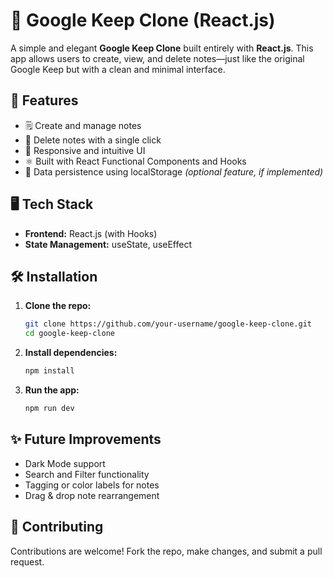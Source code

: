 # 📝 Google Keep Clone (React.js)

A simple and elegant **Google Keep Clone** built entirely with **React.js**. This app allows users to create, view, and delete notes—just like the original Google Keep but with a clean and minimal interface.

## 🚀 Features

- 🗒️ Create and manage notes
- 🧹 Delete notes with a single click
- 🎨 Responsive and intuitive UI
- ⚛️ Built with React Functional Components and Hooks
- 💾 Data persistence using localStorage *(optional feature, if implemented)*

## 🖥️ Tech Stack

- **Frontend:** React.js (with Hooks)
- **State Management:** useState, useEffect


## 🛠️ Installation

1. **Clone the repo:**
   ```bash
   git clone https://github.com/your-username/google-keep-clone.git
   cd google-keep-clone
   ```

2. **Install dependencies:**
   ```bash
   npm install
   ```

3. **Run the app:**
   ```bash
   npm run dev
   ```


## ✨ Future Improvements

- Dark Mode support
- Search and Filter functionality
- Tagging or color labels for notes
- Drag & drop note rearrangement

## 🙌 Contributing

Contributions are welcome! Fork the repo, make changes, and submit a pull request.
